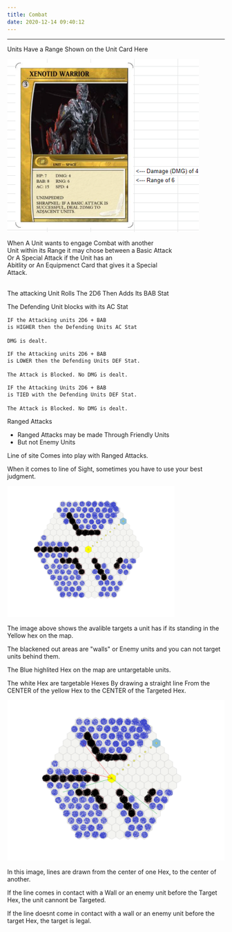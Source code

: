 ```yaml
---
title: Combat
date: 2020-12-14 09:40:12
---
```

___			
Units Have a Range Shown on the Unit Card Here				

![Unit](./combat/combat_unit.PNG)
				
When A Unit wants to engage Combat with another				
Unit within its Range it may chose between a Basic Attack				
Or A Special Attack if the Unit has an 				
Abitlity or An Equipmenct Card that gives it a Special				
Attack. 				

<br>
The attacking Unit Rolls The 2D6				
Then Adds Its BAB Stat				
				
The Defending Unit blocks with its AC Stat				


```
IF the Attacking units 2D6 + BAB				
is HIGHER then the Defending Units AC Stat				
				
DMG is dealt. 				
```

```
IF the Attacking units 2D6 + BAB 				
is LOWER then the Defending Units DEF Stat.				
				
The Attack is Blocked. No DMG is dealt. 				
```

```
IF the Attacking Units 2D6 + BAB				
is TIED with the Defending Units DEF Stat. 				
				
The Attack is Blocked. No DMG is dealt. 				
```


Ranged Attacks				
* Ranged Attacks may be made Through Friendly Units			
* But not Enemy Units			
				
Line of site Comes into play with Ranged Attacks. 				
				
When it comes to line of Sight, sometimes you have to use your best judgment.

![Line Of Sight](./combat/los.PNG)

The image above shows the avalible targets a unit has if its standing in the Yellow hex on the map.

The blackened out areas are "walls" or Enemy units and you can not target units behind them.

The Blue highlited Hex on the map are untargetable units.		

The white Hex are targetable Hexes By drawing a straight line From the CENTER of the yellow Hex to the CENTER of the Targeted Hex.

![Line Of Sight](./combat/los2.PNG)

In this image, lines are drawn from the center of one Hex, to the center of another.	

If the line comes in contact with a Wall or an enemy unit before the Target Hex, the unit cannont be Targeted. 	

If the line doesnt come in contact with a wall or an enemy unit before the target Hex, the target is legal.